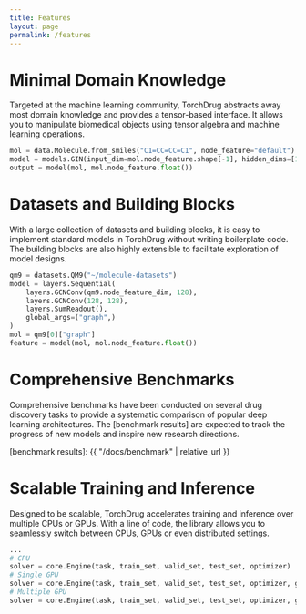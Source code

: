 ```yaml
---
title: Features
layout: page
permalink: /features
---
```


# Minimal Domain Knowledge

Targeted at the machine learning community, TorchDrug abstracts away most domain
knowledge and provides a tensor-based interface. It allows you to manipulate
biomedical objects using tensor algebra and machine learning operations.

```python
mol = data.Molecule.from_smiles("C1=CC=CC=C1", node_feature="default")
model = models.GIN(input_dim=mol.node_feature.shape[-1], hidden_dims=[128, 128])
output = model(mol, mol.node_feature.float())
```

# Datasets and Building Blocks

With a large collection of datasets and building blocks, it is easy to implement standard
models in TorchDrug without writing boilerplate code. The building blocks are also
highly extensible to facilitate exploration of model designs.

```python
qm9 = datasets.QM9("~/molecule-datasets")
model = layers.Sequential(
	layers.GCNConv(qm9.node_feature_dim, 128),
	layers.GCNConv(128, 128),
	layers.SumReadout(),
	global_args=("graph",)
)
mol = qm9[0]["graph"]
feature = model(mol, mol.node_feature.float())
```

# Comprehensive Benchmarks

Comprehensive benchmarks have been conducted on several drug discovery tasks to provide a
systematic comparison of popular deep learning architectures. The [benchmark results] are 
expected to track the progress of new models and inspire new research directions.

[benchmark results]: {{ "/docs/benchmark" | relative_url }}

# Scalable Training and Inference

Designed to be scalable, TorchDrug accelerates training and inference over multiple CPUs
or GPUs. With a line of code, the library allows you to seamlessly switch between CPUs, GPUs
or even distributed settings.

```python
...
# CPU
solver = core.Engine(task, train_set, valid_set, test_set, optimizer)
# Single GPU
solver = core.Engine(task, train_set, valid_set, test_set, optimizer, gpus=[0])
# Multiple GPU
solver = core.Engine(task, train_set, valid_set, test_set, optimizer, gpus=[0, 1, 2, 3])
```